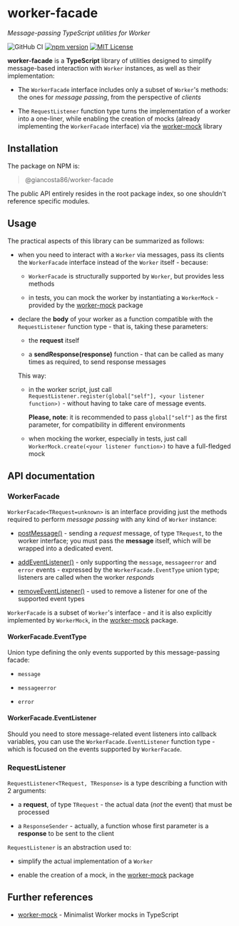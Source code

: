 # worker-facade

_Message-passing TypeScript utilities for Worker_

![GitHub CI](https://github.com/giancosta86/worker-facade/actions/workflows/publish-to-npm.yml/badge.svg)
[![npm version](https://badge.fury.io/js/@giancosta86%2Fworker-facade.svg)](https://badge.fury.io/js/@giancosta86%2Fworker-facade)
[![MIT License](https://img.shields.io/badge/license-MIT-blue.svg?style=flat)](/LICENSE)

**worker-facade** is a **TypeScript** library of utilities designed to simplify message-based interaction with `Worker` instances, as well as their implementation:

- The `WorkerFacade` interface includes only a subset of `Worker`'s methods: the ones for _message passing_, from the perspective of _clients_

- The `RequestListener` function type turns the implementation of a worker into a one-liner, while enabling the creation of mocks (already implementing the `WorkerFacade` interface) via the [worker-mock](https://github.com/giancosta86/worker-mock) library

## Installation

The package on NPM is:

> @giancosta86/worker-facade

The public API entirely resides in the root package index, so one shouldn't reference specific modules.

## Usage

The practical aspects of this library can be summarized as follows:

- when you need to interact with a `Worker` via messages, pass its clients the `WorkerFacade` interface instead of the `Worker` itself - because:

  - `WorkerFacade` is structurally supported by `Worker`, but provides less methods

  - in tests, you can mock the worker by instantiating a `WorkerMock` - provided by the [worker-mock](https://github.com/giancosta86/worker-mock) package

- declare the **body** of your worker as a function compatible with the `RequestListener` function type - that is, taking these parameters:

  - the **request** itself

  - a **sendResponse(response)** function - that can be called as many times as required, to send response messages

  This way:

  - in the worker script, just call `RequestListener.register(global["self"], <your listener function>)` - without having to take care of message events.

    **Please, note**: it is recommended to pass `global["self"]` as the first parameter, for compatibility in different environments

  - when mocking the worker, especially in tests, just call `WorkerMock.create(<your listener function>)` to have a full-fledged mock

## API documentation

### WorkerFacade

`WorkerFacade<TRequest=unknown>` is an interface providing just the methods required to perform _message passing_ with any kind of `Worker` instance:

- [postMessage()](https://developer.mozilla.org/en-US/docs/Web/API/Worker/postMessage) - sending a _request_ message, of type `TRequest`, to the worker interface; you must pass the **message** itself, which will be wrapped into a dedicated event.

* [addEventListener()](https://developer.mozilla.org/en-US/docs/Web/API/EventTarget/addEventListener) - only supporting the `message`, `messageerror` and `error` events - expressed by the `WorkerFacade.EventType` union type; listeners are called when the worker _responds_

- [removeEventListener()](https://developer.mozilla.org/en-US/docs/Web/API/EventTarget/removeEventListener) - used to remove a listener for one of the supported event types

`WorkerFacade` is a subset of `Worker`'s interface - and it is also explicitly implemented by `WorkerMock`, in the [worker-mock](https://github.com/giancosta86/worker-mock) package.

#### WorkerFacade.EventType

Union type defining the only events supported by this message-passing facade:

- `message`

- `messageerror`

- `error`

#### WorkerFacade.EventListener

Should you need to store message-related event listeners into callback variables, you can use the `WorkerFacade.EventListener` function type - which is focused on the events supported by `WorkerFacade`.

### RequestListener

`RequestListener<TRequest, TResponse>` is a type describing a function with 2 arguments:

- a **request**, of type `TRequest` - the actual data (_not_ the event) that must be processed

- a `ResponseSender` - actually, a function whose first parameter is a **response** to be sent to the client

`RequestListener` is an abstraction used to:

- simplify the actual implementation of a `Worker`

- enable the creation of a mock, in the [worker-mock](https://github.com/giancosta86/worker-mock) package

## Further references

- [worker-mock](https://github.com/giancosta86/worker-mock) - Minimalist Worker mocks in TypeScript
